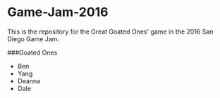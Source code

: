 # Game-Jam-2016

This is the repository for the Great Goated Ones' game in the 2016 San Diego Game Jam. 

###Goated Ones
- Ben
- Yang
- Deanna
- Dale